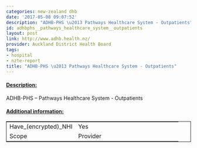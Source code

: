 ```yaml
---
categories: new-zealand dhb
date: '2017-05-08 09:07:52'
description: "ADHB-PHS \u2013 Pathways Healthcare System - Outpatients"
id: adhbphs__pathways_healthcare_system__outpatients
layout: post
link: http://www.adhb.health.nz/
provider: Auckland District Health Board
tags:
- hospital
- nzte-report
title: "ADHB-PHS \u2013 Pathways Healthcare System - Outpatients"
---
```



 <h4> <u>Description:</u> </h4>
ADHB-PHS – Pathways Healthcare System - Outpatients
 <h4> <u>Additional information:</u> </h4>
 <table style="border: 1px solid">
 <tr> <td width="40%">Have_(encrypted)_NHI</td> <td>Yes</td> </tr>
 <tr> <td width="40%">Scope</td> <td>Provider</td> </tr>
 </table>